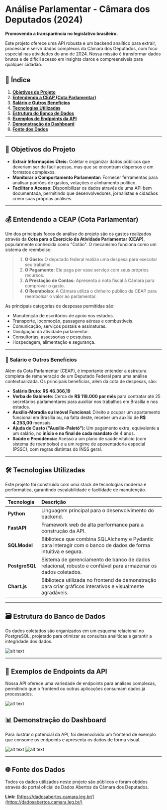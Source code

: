 # Análise Parlamentar - Câmara dos Deputados (2024)

**Promovendo a transparência no legislativo brasileiro.**

Este projeto oferece uma API robusta e um backend analítico para extrair, processar e servir dados complexos da Câmara dos Deputados, com foco especial nas atividades do ano de 2024. Nossa missão é transformar dados brutos e de difícil acesso em insights claros e compreensíveis para qualquer cidadão.

## 📜 Índice

1.  [**Objetivos do Projeto**](#objetivos-do-projeto)
2.  [**Entendendo a CEAP (Cota Parlamentar)**](#-entendendo-a-ceap-cota-parlamentar)
3.  [**Salário e Outros Benefícios**](#-salario-e-outros-benefícios)
4.  [**Tecnologias Utilizadas**](#-tecnologias-utilizadas)
5.  [**Estrutura do Banco de Dados**](#-estrutura-do-banco-de-dados)
6.  [**Exemplos de Endpoints da API**](#-exemplos-de-endpoints-da-api)
7.  [**Demonstração do Dashboard**](#-demonstração-do-dashboard)
8.  [**Fonte dos Dados**](#-fonte-dos-dados)

---

## 🎯 Objetivos do Projeto

  * **Extrair Informações Úteis:** Coletar e organizar dados públicos que deveriam ser de fácil acesso, mas que se encontram dispersos e em formatos complexos.
  * **Monitorar o Comportamento Parlamentar:** Fornecer ferramentas para analisar padrões de gastos, votações e alinhamento político.
  * **Facilitar o Acesso:** Disponibilizar os dados através de uma API bem documentada, permitindo que desenvolvedores, jornalistas e cidadãos criem suas próprias análises.

-----

## 💰 Entendendo a CEAP (Cota Parlamentar)

Um dos principais focos de análise do projeto são os gastos realizados através da **Cota para o Exercício da Atividade Parlamentar (CEAP)**, popularmente conhecida como "Cotão". O mecanismo funciona como um sistema de reembolso:

> 1.  **O Gasto:** O deputado federal realiza uma despesa para executar seu trabalho.
> 2.  **O Pagamento:** Ele paga por esse serviço com seus próprios recursos.
> 3.  **A Prestação de Contas:** Apresenta a nota fiscal à Câmara para comprovar o gasto.
> 4.  **O Reembolso:** A Câmara utiliza o dinheiro público da CEAP para reembolsar o valor ao parlamentar.

As principais categorias de despesas permitidas são:

  * Manutenção de escritórios de apoio nos estados.
  * Transporte, locomoção, passagens aéreas e combustíveis.
  * Comunicação, serviços postais e assinaturas.
  * Divulgação da atividade parlamentar.
  * Consultorias, assessorias e pesquisas.
  * Hospedagem, alimentação e segurança.

---

### 💼 Salário e Outros Benefícios

Além da Cota Parlamentar (CEAP), é importante entender a estrutura completa de remuneração de um Deputado Federal para uma análise contextualizada. Os principais benefícios, além da cota de despesas, são:

* **Salário Bruto:** **R$ 46.366,19**
* **Verba de Gabinete:** Cerca de **R$ 118.000 por mês** para contratar até 25 secretários parlamentares para auxiliar nos trabalhos em Brasília e nos estados.
* **Auxílio-Moradia ou Imóvel Funcional:** Direito a ocupar um apartamento funcional em Brasília ou, na falta deste, receber um auxílio de **R$ 4.253,00** mensais.
* **Ajuda de Custo ("Auxílio-Paletó"):** Um pagamento extra, equivalente a um salário, no **início e no final de cada mandato** de 4 anos.
* **Saúde e Previdência:** Acesso a um plano de saúde vitalício (com sistema de reembolso) e a um regime de aposentadoria especial (PSSC), com regras distintas do INSS geral.

-----

## 🛠️ Tecnologias Utilizadas

Este projeto foi construído com uma stack de tecnologias moderna e performática, garantindo escalabilidade e facilidade de manutenção.

| Tecnologia | Descrição |
| :--- | :--- |
| **Python** | Linguagem principal para o desenvolvimento do backend. |
| **FastAPI** | Framework web de alta performance para a construção da API. |
| **SQLModel** | Biblioteca que combina SQLAlchemy e Pydantic para interagir com o banco de dados de forma intuitiva e segura. |
| **PostgreSQL** | Sistema de gerenciamento de banco de dados relacional, robusto e confiável para armazenar os dados coletados. |
| **Chart.js** | Biblioteca utilizada no frontend de demonstração para criar gráficos interativos e visualmente agradáveis. |

-----

## 🗃️ Estrutura do Banco de Dados

Os dados coletados são organizados em um esquema relacional no PostgreSQL, projetado para otimizar as consultas analíticas e garantir a integridade dos dados.

![alt text](imgs/schema.png)

-----

## 🔌 Exemplos de Endpoints da API

Nossa API oferece uma variedade de endpoints para análises complexas, permitindo que o frontend ou outras aplicações consumam dados já processados.

![alt text](imgs/endpoints.png)


## 📊 Demonstração do Dashboard

Para ilustrar o potencial da API, foi desenvolvido um frontend de exemplo que consome os endpoints e apresenta os dados de forma visual.

![alt text](imgs/d1.png)
![alt text](imgs/d2.png)

-----

## 🌐 Fonte dos Dados

Todos os dados utilizados neste projeto são públicos e foram obtidos através do portal oficial de Dados Abertos da Câmara dos Deputados.

**Link:** [https://dadosabertos.camara.leg.br/](https://dadosabertos.camara.leg.br/)
